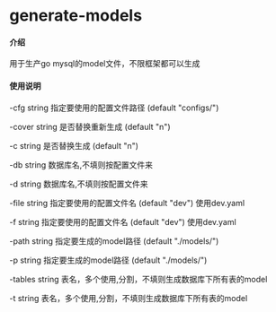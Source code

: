 # generate-models

#### 介绍
用于生产go mysql的model文件，不限框架都可以生成

#### 使用说明

  -cfg string
        指定要使用的配置文件路径 (default "configs/")  

  -cover string
        是否替换重新生成 (default "n")  

  -c string
        是否替换生成 (default "n")  

  -db string
        数据库名,不填则按配置文件来  

  -d string
        数据库名,不填则按配置文件来
  
  -file string
        指定要使用的配置文件名 (default "dev") 使用dev.yaml  

  -f string
        指定要使用的配置文件名 (default "dev") 使用dev.yaml  

  -path string
        指定要生成的model路径 (default "./models/")  

  -p string
        指定要生成的model路径 (default "./models/")  

  -tables string
        表名，多个使用,分割，不填则生成数据库下所有表的model  

  -t string
        表名，多个使用,分割，不填则生成数据库下所有表的model  

